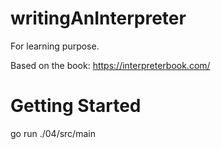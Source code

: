 # writingAnInterpreter

For learning purpose.

Based on the book: https://interpreterbook.com/

# Getting Started

go run ./04/src/main
